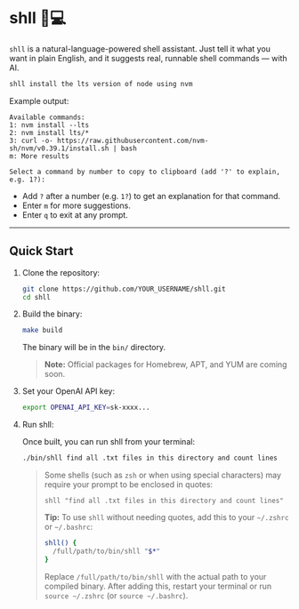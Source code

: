 # shll 🧠💻

`shll` is a natural-language-powered shell assistant. Just tell it what you want in plain English, and it suggests real, runnable shell commands — with AI.

```bash
shll install the lts version of node using nvm
```

Example output:
```
Available commands:
1: nvm install --lts
2: nvm install lts/*
3: curl -o- https://raw.githubusercontent.com/nvm-sh/nvm/v0.39.1/install.sh | bash
m: More results

Select a command by number to copy to clipboard (add '?' to explain, e.g. 1?):
```
- Add `?` after a number (e.g. `1?`) to get an explanation for that command.
- Enter `m` for more suggestions.
- Enter `q` to exit at any prompt.

---

## Quick Start

1. Clone the repository:
   ```sh
   git clone https://github.com/YOUR_USERNAME/shll.git
   cd shll
   ```
2. Build the binary:
   ```sh
   make build
   ```
   The binary will be in the `bin/` directory.

   > **Note:** Official packages for Homebrew, APT, and YUM are coming soon.

3. Set your OpenAI API key:
   ```sh
   export OPENAI_API_KEY=sk-xxxx...
   ```
4. Run shll:
   
   Once built, you can run shll from your terminal:
   ```sh
   ./bin/shll find all .txt files in this directory and count lines
   ```
   > Some shells (such as `zsh` or when using special characters) may require your prompt to be enclosed in quotes:
   > ```
   > shll "find all .txt files in this directory and count lines"
   > ```
   > 
   > **Tip:** To use `shll` without needing quotes, add this to your `~/.zshrc` or `~/.bashrc`:
   > ```sh
   > shll() {
   >   /full/path/to/bin/shll "$*"
   > }
   > ```
   > Replace `/full/path/to/bin/shll` with the actual path to your compiled binary. After adding this, restart your terminal or run `source ~/.zshrc` (or `source ~/.bashrc`).
